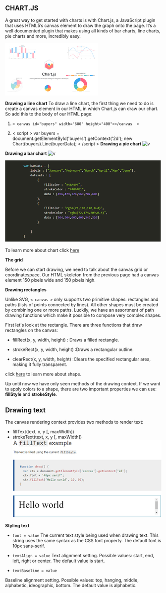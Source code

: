 ## CHART.JS

A great way to get started with charts is with Chart.js, a JavaScript plugin that uses HTML5’s canvas element to draw the graph onto the page. It’s a well documented plugin that makes using all kinds of bar charts, line charts, pie charts and more, incredibly easy.

![v](download.png)

**Drawing a line chart**
To draw a line chart, the first thing we need to do is create a canvas element in our HTML in which Chart.js can draw our chart. So add this to the body of our HTML page:
1. `< canvas id="buyers" width="600" height="400"></canvas  >`

2. < script >
    var buyers = document.getElementById('buyers').getContext('2d');
    new Chart(buyers).Line(buyerData);
< /script >
**Drawing a pie chart**
![v](https://cms-assets.tutsplus.com/uploads/users/1451/posts/27197/preview_image/cover.jpg)

**Drawing a bar chart**
![v](https://encrypted-tbn0.gstatic.com/images?q=tbn:ANd9GcTNWWnCeZJq_pUfb0YTz6dQA9ajPK2H4f3JMA&usqp=CAU)

![f](chart.PNG)

To learn more about chart click [here](https://www.webdesignerdepot.com/2013/11/easily-create-stunning-animated-charts-with-chart-js/)

**The grid**

Before we can start drawing, we need to talk about the canvas grid or coordinatespace. Our HTML skeleton from the previous page had a canvas element 150 pixels wide and 150 pixels high.

**Drawing rectangles**

Unlike SVG, `< canvas >` only supports two primitive shapes: rectangles and paths (lists of points connected by lines). All other shapes must be created by combining one or more paths. Luckily, we have an assortment of path drawing functions which make it possible to compose very complex shapes.

First let's look at the rectangle. There are three functions that draw rectangles on the canvas:
- fillRect(x, y, width, height) : Draws a filled rectangle.

- strokeRect(x, y, width, height) :Draws a rectangular outline.
- clearRect(x, y, width, height) :Clears the specified rectangular area, making it fully transparent.

click [here](https://developer.mozilla.org/en-US/docs/Web/API/Canvas_API/Tutorial/Draw) to learn more about shape.

Up until now we have only seen methods of the drawing context. If we want to apply colors to a shape, there are two important properties we can use: **fillStyle** and **strokeStyle**.

## Drawing text

The canvas rendering context provides two methods to render text:

- fillText(text, x, y [, maxWidth])
- strokeText(text, x, y [, maxWidth])
![v](yu.PNG)

**Styling text**

- `font = value` 
The current text style being used when drawing text. This string uses the same syntax as the CSS font property. The default font is 10px sans-serif.

- `textAlign = value`
Text alignment setting. Possible values: start, end, left, right or center. The default value is start.

- `textBaseline = value`

Baseline alignment setting. Possible values: top, hanging, middle, alphabetic, ideographic, bottom. The default value is alphabetic.